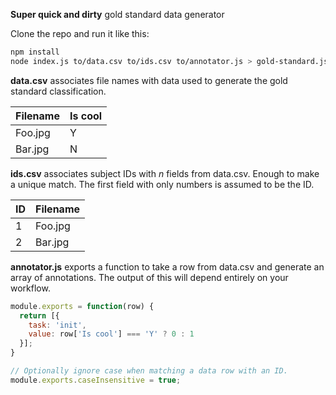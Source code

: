 **Super quick and dirty** gold standard data generator

Clone the repo and run it like this:

```sh
npm install
node index.js to/data.csv to/ids.csv to/annotator.js > gold-standard.json
```

**data.csv** associates file names with data used to generate the gold standard classification.

| Filename | Is cool |
| -------- | ------- |
| Foo.jpg  | Y       |
| Bar.jpg  | N       |

**ids.csv** associates subject IDs with _n_ fields from data.csv. Enough to make a unique match. The first field with only numbers is assumed to be the ID.

| ID | Filename |
| -- | -------- |
| 1  | Foo.jpg  |
| 2  | Bar.jpg  |

**annotator.js** exports a function to take a row from data.csv and generate an array of annotations. The output of this will depend entirely on your workflow.

```js
module.exports = function(row) {
  return [{
    task: 'init',
    value: row['Is cool'] === 'Y' ? 0 : 1
  }];
}

// Optionally ignore case when matching a data row with an ID.
module.exports.caseInsensitive = true;
```
